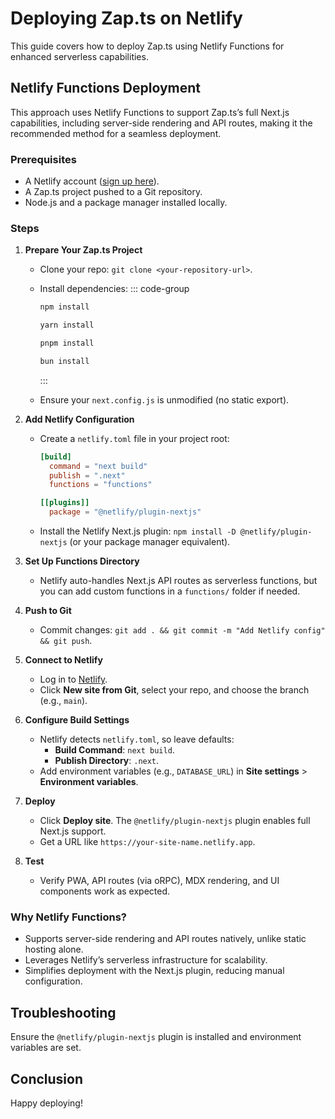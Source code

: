 # Deploying Zap.ts on Netlify

This guide covers how to deploy Zap.ts using Netlify Functions for enhanced serverless capabilities.

## Netlify Functions Deployment

This approach uses Netlify Functions to support Zap.ts’s full Next.js capabilities, including server-side rendering and API routes, making it the recommended method for a seamless deployment.

### Prerequisites

- A Netlify account ([sign up here](https://www.netlify.com)).
- A Zap.ts project pushed to a Git repository.
- Node.js and a package manager installed locally.

### Steps

1. **Prepare Your Zap.ts Project**

   - Clone your repo: `git clone <your-repository-url>`.
   - Install dependencies:
     ::: code-group

     ```bash [npm]
     npm install
     ```

     ```bash [yarn]
     yarn install
     ```

     ```bash [pnpm]
     pnpm install
     ```

     ```bash [bun]
     bun install
     ```

     :::

   - Ensure your `next.config.js` is unmodified (no static export).

2. **Add Netlify Configuration**

   - Create a `netlify.toml` file in your project root:

     ```toml
     [build]
       command = "next build"
       publish = ".next"
       functions = "functions"

     [[plugins]]
       package = "@netlify/plugin-nextjs"
     ```

   - Install the Netlify Next.js plugin: `npm install -D @netlify/plugin-nextjs` (or your package manager equivalent).

3. **Set Up Functions Directory**

   - Netlify auto-handles Next.js API routes as serverless functions, but you can add custom functions in a `functions/` folder if needed.

4. **Push to Git**

   - Commit changes: `git add . && git commit -m "Add Netlify config" && git push`.

5. **Connect to Netlify**

   - Log in to [Netlify](https://app.netlify.com).
   - Click **New site from Git**, select your repo, and choose the branch (e.g., `main`).

6. **Configure Build Settings**

   - Netlify detects `netlify.toml`, so leave defaults:
     - **Build Command**: `next build`.
     - **Publish Directory**: `.next`.
   - Add environment variables (e.g., `DATABASE_URL`) in **Site settings** > **Environment variables**.

7. **Deploy**

   - Click **Deploy site**. The `@netlify/plugin-nextjs` plugin enables full Next.js support.
   - Get a URL like `https://your-site-name.netlify.app`.

8. **Test**
   - Verify PWA, API routes (via oRPC), MDX rendering, and UI components work as expected.

### Why Netlify Functions?

- Supports server-side rendering and API routes natively, unlike static hosting alone.
- Leverages Netlify’s serverless infrastructure for scalability.
- Simplifies deployment with the Next.js plugin, reducing manual configuration.

## Troubleshooting

Ensure the `@netlify/plugin-nextjs` plugin is installed and environment variables are set.

## Conclusion

Happy deploying!

